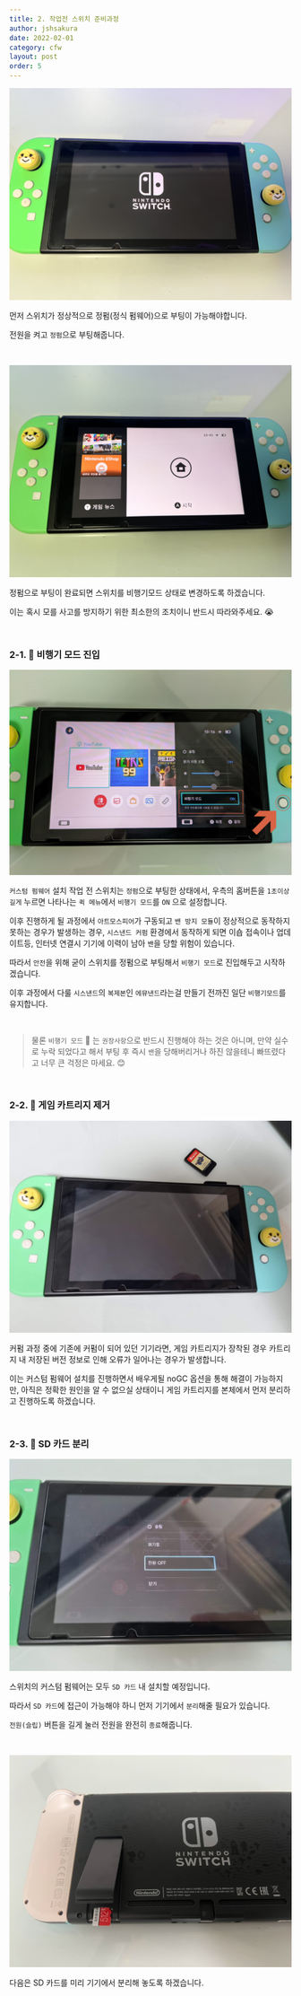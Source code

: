 ```yaml
---
title: 2. 작업전 스위치 준비과정
author: jshsakura
date: 2022-02-01
category: cfw
layout: post
order: 5
---
```


![IMG_0260.JPG](../assets/images/2022-02-01-Airplane/ec06c7435869b60a59dedd85f70a5eb0869adce9.JPG)

먼저 스위치가 정상적으로 정펌(정식 펌웨어)으로 부팅이 가능해야합니다.

전원을 켜고 `정펌`으로 부팅해줍니다.

<br>

![IMG_0261.JPG](../assets/images/2022-02-01-Airplane/e4b924c30bd516b231eec4c5f60977be8c2d4453.JPG)

정펌으로 부팅이 완료되면 스위치를 비행기모드 상태로 변경하도록 하겠습니다.



이는 혹시 모를 사고를 방지하기 위한 최소한의 조치이니 반드시 따라와주세요. 😭

<br>

### 2-1. 🛫 비행기 모드 진입

![airmode1.png](../assets/images/2022-02-01-Airplane/230afb2828df1977d01b63a170c82aec6d45a597.png)

`커스텀 펌웨어` 설치 작업 전 스위치는 `정펌`으로 부팅한 상태에서, 우측의 홈버튼을 `1초이상 길게` 누르면 나타나는 `퀵 메뉴`에서 `비행기 모드`를 `ON` 으로 설정합니다.

이후 진행하게 될 과정에서 `아트모스피어`가 구동되고 `밴 방지 모듈`이 정상적으로 동작하지 못하는 경우가 발생하는 경우, `시스낸드 커펌` 환경에서 동작하게 되면 이숍 접속이나 업데이트등, 인터넷 연결시 기기에 이력이 남아 `밴`을 당할 위험이 있습니다.

따라서 `안전`을 위해 굳이 스위치를 정펌으로 부팅해서 `비행기 모드`로 진입해두고 시작하겠습니다.

이후 과정에서 다룰 `시스낸드`의 `복제본`인 `에뮤낸드`라는걸 만들기 전까진 일단 `비행기모드`를 유지합니다.

<br>

> 물론 `비행기 모드` 🛬 는 `권장사항`으로 반드시 진행해야 하는 것은 아니며, 만약 실수로 누락 되었다고 해서 부팅 후 즉시 `밴`을 당해버리거나 하진 않을테니 빠뜨렸다고 너무 큰 걱정은 마세요. 😊

<br>

### 2-2. 🚫 게임 카트리지 제거

![cart_remove.jpg](../assets/images/2022-02-01-Airplane/64458216688724399e76a95eae80329c528b26ef.jpg)

커펌 과정 중에 기존에 커펌이 되어 있던 기기라면, 게임 카트리지가 장착된 경우 카트리지 내 저장된 버전 정보로 인해 오류가 일어나는 경우가 발생합니다.

이는 커스텀 펌웨어 설치를 진행하면서 배우게될 noGC 옵션을 통해 해결이 가능하지만, 아직은 정확한 원인을 알 수 없으실 상태이니 게임 카트리지를 본체에서 먼저 분리하고 진행하도록 하겠습니다.

<br>

### 2-3. 💾 SD 카드 분리

![pwoff1.jpg](../assets/images/2022-02-01-Airplane/84f43a1003da9e42b797733320c2b81c4618151e.jpg)

스위치의 커스텀 펌웨어는 모두 `SD 카드` 내 설치할 예정입니다.

따라서 `SD 카드`에 접근이 가능해야 하니 먼저 기기에서 `분리`해줄 필요가 있습니다.

`전원(슬립)` 버튼을 길게 눌러 전원을 완전히 `종료`해줍니다.

<br>

![sd_remove.jpg](../assets/images/2022-02-01-Airplane/3fb73e6cf345c53a8710c2c121867e5377c002d2.jpg)

다음은 SD 카드를 미리 기기에서 분리해 놓도록 하겠습니다.
